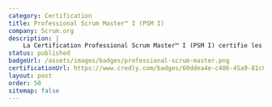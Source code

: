 ```yaml
---
category: Certification
title: Professional Scrum Master™ I (PSM I)
company: Scrum.org
description: |
    La Certification Professional Scrum Master™ I (PSM I) certifie les compétences dans la comprehension de la théorie de Scrum, des règles et des valeurs de Scrum, la façon dont elles sont appliquées dans les situations réelles.
status: published
badgeUrl: /assets/images/badges/professional-scrum-master.png
certificationUrl: https://www.credly.com/badges/60ddea4e-c486-45a9-81c8-629dab7c1e8a/public_url
layout: post
order: 50
sitemap: false
---
```

